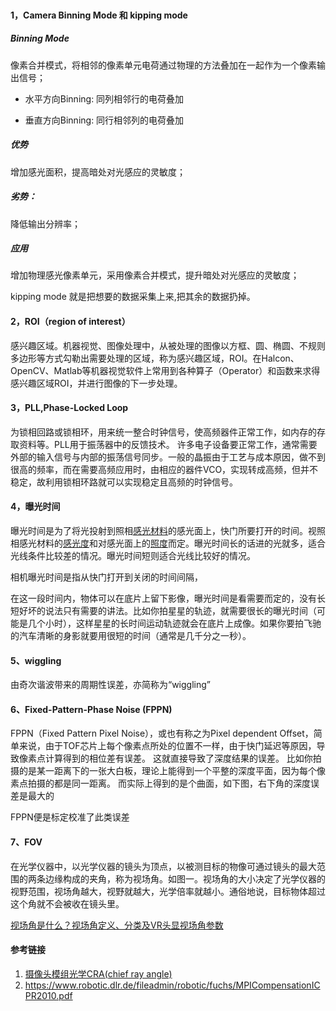 ```

```





#### 1，Camera Binning Mode 和 kipping mode 

##### Binning Mode

像素合并模式，将相邻的像素单元电荷通过物理的方法叠加在一起作为一个像素输出信号；

- 水平方向Binning:  同列相邻行的电荷叠加


- 垂直方向Binning:  同行相邻列的电荷叠加


##### 优势

增加感光面积，提高暗处对光感应的灵敏度；

##### 劣势：

降低输出分辨率；

##### 应用

增加物理感光像素单元，采用像素合并模式，提升暗处对光感应的灵敏度；



kipping mode 就是把想要的数据采集上来,把其余的数据扔掉。

#### 2，ROI（region of interest）

感兴趣区域。机器视觉、图像处理中，从被处理的图像以方框、圆、椭圆、不规则多边形等方式勾勒出需要处理的区域，称为感兴趣区域，ROI。在Halcon、OpenCV、Matlab等机器视觉软件上常用到各种算子（Operator）和函数来求得感兴趣区域ROI，并进行图像的下一步处理。



#### 3，PLL,Phase-Locked Loop

 为锁相回路或锁相环，用来统一整合时钟信号，使高频器件正常工作，如内存的存取资料等。PLL用于振荡器中的反馈技术。
许多电子设备要正常工作，通常需要外部的输入信号与内部的振荡信号同步。一般的晶振由于工艺与成本原因，做不到很高的频率，而在需要高频应用时，由相应的器件VCO，实现转成高频，但并不稳定，故利用锁相环路就可以实现稳定且高频的时钟信号。

#### 4，曝光时间

曝光时间是为了将光投射到照相[感光材料](https://baike.baidu.com/item/感光材料/1191355)的感光面上，快门所要打开的时间。视照相感光材料的[感光度](https://baike.baidu.com/item/感光度/2577807)和对感光面上的[照度](https://baike.baidu.com/item/照度/3198810)而定。曝光时间长的话进的光就多，适合光线条件比较差的情况。曝光时间短则适合光线比较好的情况。

相机曝光时间是指从快门打开到关闭的时间间隔，

在这一段时间内，物体可以在底片上留下影像，曝光时间是看需要而定的，没有长短好坏的说法只有需要的讲法。比如你拍星星的轨迹，就需要很长的曝光时间（可能是几个小时），这样星星的长时间运动轨迹就会在底片上成像。如果你要拍飞驰的汽车清晰的身影就要用很短的时间（通常是几千分之一秒）。

#### 5、wiggling 

由奇次谐波带来的周期性误差，亦简称为“wiggling”



#### 6、Fixed-Pattern-Phase Noise (FPPN) 

FPPN（Fixed Pattern Pixel Noise），或也有称之为Pixel dependent Offset，简单来说，由于TOF芯片上每个像素点所处的位置不一样，由于快门延迟等原因，导致像素点计算得到的相位差有误差。
这就直接导致了深度结果的误差。
比如你拍摄的是某一距离下的一张大白板，理论上能得到一个平整的深度平面，因为每个像素点拍摄的都是同一距离。
而实际上得到的是个曲面，如下图，右下角的深度误差是最大的

FPPN便是标定校准了此类误差

#### 7、FOV

在光学仪器中，以光学仪器的镜头为顶点，以被测目标的物像可通过镜头的最大范围的两条边缘构成的夹角，称为视场角。如图一。视场角的大小决定了光学仪器的视野范围，视场角越大，视野就越大，光学倍率就越小。通俗地说，目标物体超过这个角就不会被收在镜头里。

[视场角是什么？视场角定义、分类及VR头显视场角参数](http://www.yxdown.com/vrnews/293530.html)



#### 参考链接



1. [摄像头模组光学CRA(chief ray angle)](https://www.cnblogs.com/whw19818/p/7247327.html)
2. https://www.robotic.dlr.de/fileadmin/robotic/fuchs/MPICompensationICPR2010.pdf

